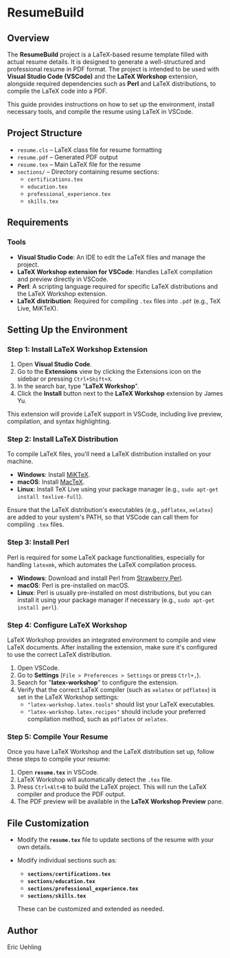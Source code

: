 # ResumeBuild

## Overview

The **ResumeBuild** project is a LaTeX-based resume template filled with actual resume details. It is designed to generate a well-structured and professional resume in PDF format. The project is intended to be used with **Visual Studio Code (VSCode)** and the **LaTeX Workshop** extension, alongside required dependencies such as **Perl** and LaTeX distributions, to compile the LaTeX code into a PDF.

This guide provides instructions on how to set up the environment, install necessary tools, and compile the resume using LaTeX in VSCode.

## Project Structure

- `resume.cls` – LaTeX class file for resume formatting
- `resume.pdf` – Generated PDF output
- `resume.tex` – Main LaTeX file for the resume
- `sections/` – Directory containing resume sections:
  - `certifications.tex`
  - `education.tex`
  - `professional_experience.tex`
  - `skills.tex`

## Requirements

### Tools

- **Visual Studio Code**: An IDE to edit the LaTeX files and manage the project.
- **LaTeX Workshop extension for VSCode**: Handles LaTeX compilation and preview directly in VSCode.
- **Perl**: A scripting language required for specific LaTeX distributions and the LaTeX Workshop extension.
- **LaTeX distribution**: Required for compiling `.tex` files into `.pdf` (e.g., TeX Live, MiKTeX).

## Setting Up the Environment

### Step 1: Install LaTeX Workshop Extension

1. Open **Visual Studio Code**.
2. Go to the **Extensions** view by clicking the Extensions icon on the sidebar or pressing `Ctrl+Shift+X`.
3. In the search bar, type "**LaTeX Workshop**".
4. Click the **Install** button next to the **LaTeX Workshop** extension by James Yu.

This extension will provide LaTeX support in VSCode, including live preview, compilation, and syntax highlighting.

### Step 2: Install LaTeX Distribution

To compile LaTeX files, you'll need a LaTeX distribution installed on your machine.

- **Windows**: Install [MiKTeX](https://miktex.org/download).
- **macOS**: Install [MacTeX](http://www.tug.org/mactex/).
- **Linux**: Install TeX Live using your package manager (e.g., `sudo apt-get install texlive-full`).

Ensure that the LaTeX distribution's executables (e.g., `pdflatex`, `xelatex`) are added to your system's PATH, so that VSCode can call them for compiling `.tex` files.

### Step 3: Install Perl

Perl is required for some LaTeX package functionalities, especially for handling `latexmk`, which automates the LaTeX compilation process. 

- **Windows**: Download and install Perl from [Strawberry Perl](https://strawberryperl.com/).
- **macOS**: Perl is pre-installed on macOS.
- **Linux**: Perl is usually pre-installed on most distributions, but you can install it using your package manager if necessary (e.g., `sudo apt-get install perl`).

### Step 4: Configure LaTeX Workshop

LaTeX Workshop provides an integrated environment to compile and view LaTeX documents. After installing the extension, make sure it's configured to use the correct LaTeX distribution.

1. Open VSCode.
2. Go to **Settings** (`File > Preferences > Settings` or press `Ctrl+,`).
3. Search for "**latex-workshop**" to configure the extension.
4. Verify that the correct LaTeX compiler (such as `xelatex` or `pdflatex`) is set in the LaTeX Workshop settings:
   - `"latex-workshop.latex.tools"` should list your LaTeX executables.
   - `"latex-workshop.latex.recipes"` should include your preferred compilation method, such as `pdflatex` or `xelatex`.

### Step 5: Compile Your Resume

Once you have LaTeX Workshop and the LaTeX distribution set up, follow these steps to compile your resume:

1. Open **`resume.tex`** in VSCode.
2. LaTeX Workshop will automatically detect the `.tex` file.
3. Press `Ctrl+Alt+B` to build the LaTeX project. This will run the LaTeX compiler and produce the PDF output.
4. The PDF preview will be available in the **LaTeX Workshop Preview** pane.

## File Customization

- Modify the **`resume.tex`** file to update sections of the resume with your own details.
- Modify individual sections such as:
  - **`sections/certifications.tex`**
  - **`sections/education.tex`**
  - **`sections/professional_experience.tex`**
  - **`sections/skills.tex`**

  These can be customized and extended as needed.

## Author

Eric Uehling
